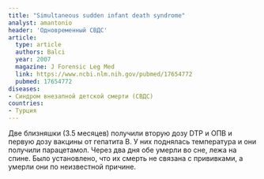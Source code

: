 ```yaml
---
title: "Simultaneous sudden infant death syndrome"
analyst: amantonio
header: 'Одновременный СВДС'
article:
  type: article
  authors: Balci
  year: 2007
  magazine: J Forensic Leg Med
  link: https://www.ncbi.nlm.nih.gov/pubmed/17654772
  pubmed: 17654772
diseases:
- Синдром внезапной детской смерти (СВДС)
countries:
- Турция
---
```


Две близняшки (3.5 месяцев) получили вторую дозу DTP и ОПВ и первую дозу вакцины от гепатита В. У них поднялась температура и они получили парацетамол. Через два дня обе умерли во сне, лежа на спине. Было установлено, что их смерть не связана с прививками, а умерли они по неизвестной причине.
